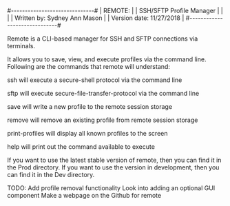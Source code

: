#------------------------------#
| REMOTE:                      |
|   SSH/SFTP Profile Manager   |
|                              |
| Written by: Sydney Ann Mason |
| Version date: 11/27/2018     |
#------------------------------#

Remote is a CLI-based manager for SSH and SFTP connections via terminals.

It allows you to save, view, and execute profiles via the command line.
Following are the commands that remote will understand:

ssh                 will execute a secure-shell protocol via the command line

sftp                will execute secure-file-transfer-protocol via the command line

save                will write a new profile to the remote session storage

remove              will remove an existing profile from remote session storage

print-profiles      will display all known profiles to the screen

help                will print out the command available to execute

If you want to use the latest stable version of remote, then you can find it in
the Prod directory. If you want to use the version in development, then you can
find it in the Dev directory.

TODO:
    Add profile removal functionality
    Look into adding an optional GUI component
    Make a webpage on the Github for remote
